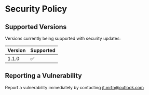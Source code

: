 # Security Policy

## Supported Versions

Versions currently being supported with security updates:

| Version | Supported          |
| ------- | ------------------ |
| 1.1.0   | :white_check_mark: |
 

## Reporting a Vulnerability

Report a vulnerability immediately by contacting jt.mrtn@outlook.com


